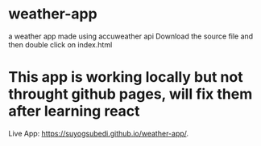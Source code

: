 # weather-app
a weather app made using accuweather api
Download the source file and then double click on index.html

# This app is working locally but not throught github pages, will fix them after learning react

Live App: https://suyogsubedi.github.io/weather-app/.


